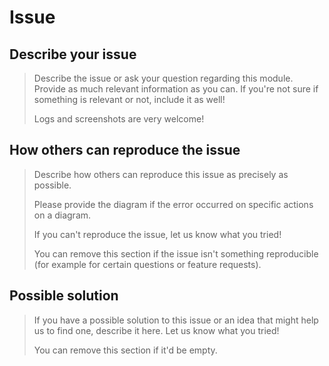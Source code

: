 # Issue

## Describe your issue

> Describe the issue or ask your question regarding this module.
> Provide as much relevant information as you can. If you're not sure if something
> is relevant or not, include it as well!
>
> Logs and screenshots are very welcome!

## How others can reproduce the issue

> Describe how others can reproduce this issue as precisely as possible.
>
> Please provide the diagram if the error occurred on specific actions on a
> diagram.
>
> If you can't reproduce the issue, let us know what you tried!
>
> You can remove this section if the issue isn't something reproducible
> (for example for certain questions or feature requests).

## Possible solution

> If you have a possible solution to this issue or an idea that might
> help us to find one, describe it here. Let us know what you tried!
>
> You can remove this section if it'd be empty.
